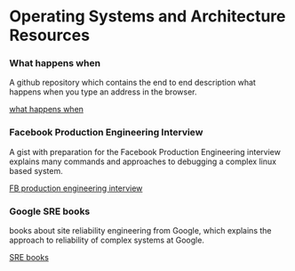 # Operating Systems and Architecture Resources

### What happens when
A github repository which contains the end to end description what happens when you type an address in the browser.

[what happens when](https://github.com/alex/what-happens-when)

### Facebook Production Engineering Interview
A gist with preparation for the Facebook Production Engineering interview explains many commands and approaches to debugging a complex linux based system.

[FB production engineering interview](https://gist.github.com/ameenkhan07/4f0a65fb2bdec58656850f09ef8e2c48)

### Google SRE books
books about site reliability engineering from Google, which explains the approach to reliability of complex systems at Google.

[SRE books](https://sre.google/books/)

